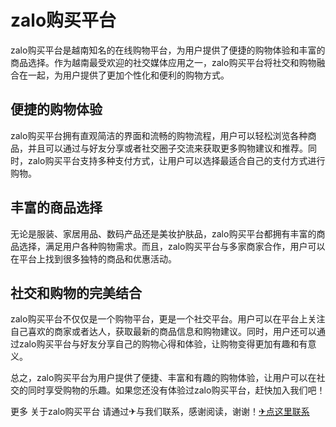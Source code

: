 # zalo购买平台

zalo购买平台是越南知名的在线购物平台，为用户提供了便捷的购物体验和丰富的商品选择。作为越南最受欢迎的社交媒体应用之一，zalo购买平台将社交和购物融合在一起，为用户提供了更加个性化和便利的购物方式。

## 便捷的购物体验
zalo购买平台拥有直观简洁的界面和流畅的购物流程，用户可以轻松浏览各种商品，并且可以通过与好友分享或者社交圈子交流来获取更多购物建议和推荐。同时，zalo购买平台支持多种支付方式，让用户可以选择最适合自己的支付方式进行购物。

## 丰富的商品选择
无论是服装、家居用品、数码产品还是美妆护肤品，zalo购买平台都拥有丰富的商品选择，满足用户各种购物需求。而且，zalo购买平台与多家商家合作，用户可以在平台上找到很多独特的商品和优惠活动。

## 社交和购物的完美结合
zalo购买平台不仅仅是一个购物平台，更是一个社交平台。用户可以在平台上关注自己喜欢的商家或者达人，获取最新的商品信息和购物建议。同时，用户还可以通过zalo购买平台与好友分享自己的购物心得和体验，让购物变得更加有趣和有意义。

总之，zalo购买平台为用户提供了便捷、丰富和有趣的购物体验，让用户可以在社交的同时享受购物的乐趣。如果您还没有体验过zalo购买平台，赶快加入我们吧！

更多 关于zalo购买平台 请通过✈与我们联系，感谢阅读，谢谢！[✈点这里联系](https://ads.k02.cc)